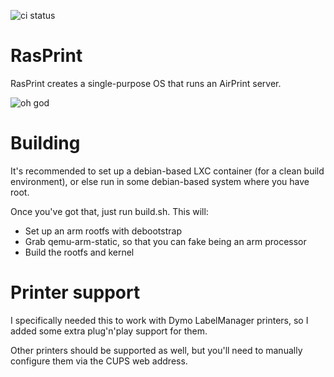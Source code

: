 ![ci status](https://travis-ci.org/dalehamel/rasprint.svg)

# RasPrint

RasPrint creates a single-purpose OS that runs an AirPrint server.

![oh god](http://i.imgur.com/mSG1f72.jpg)

# Building

It's recommended to set up a debian-based LXC container (for a clean build environment), or else run in some debian-based system where you have root.

Once you've got that, just run build.sh. This will:

* Set up an arm rootfs with debootstrap
* Grab qemu-arm-static, so that you can fake being an arm processor
* Build the rootfs and kernel

# Printer support

I specifically needed this to work with Dymo LabelManager printers, so I added some extra plug'n'play support for them.

Other printers should be supported as well, but you'll need to manually configure them via the CUPS web address.
